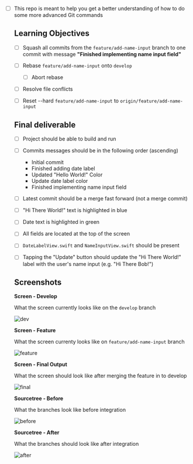 - [ ] This repo is meant to help you get a better understanding of how to do some more advanced Git commands

  ## Learning Objectives

  - [ ] Squash all commits from the `feature/add-name-input` branch to one commit with message **"Finished implementing name input field"**

  - [ ] Rebase `feature/add-name-input` onto `develop`

    - [ ] Abort rebase

  - [ ] Resolve file conflicts

  - [ ] Reset --hard `feature/add-name-input` to `origin/feature/add-name-input`

    

  ## Final deliverable

  - [ ] Project should be able to build and run
  - [ ] Commits messages should be in the following order (ascending)
    - Initial commit
    - Finished adding date label
    - Updated "Hello World!" Color
    - Update date label color
    - Finished implementing name input field
  - [ ] Latest commit should be a merge fast forward (not a merge commit)
  - [ ] "Hi There World!" text is highlighted in blue
  - [ ] Date text is highlighted in green
  - [ ] All fields are located at the top of the screen
  - [ ] `DateLabelView.swift` and `NameInputView.swift` should be present
  - [ ] Tapping the "Update" button should update the "Hi There World!" label with the user's name input (e.g. "Hi There Bob!")

  

  ## Screenshots

  **Screen - Develop**

  What the screen currently looks like on the `develop` branch

  ![dev](./readme_images/dev.png)

  **Screen - Feature**

  What the screen currenty looks like on `feature/add-name-input` branch

  ![feature](./readme_images/feature.png)

  **Screen - Final Output**

  What the screen should look like after merging the feature in to develop

  ![final](./readme_images/final.png)

  **Sourcetree - Before**

  What the branches look like before integration

  ![before](./readme_images/before.png)

  

  **Sourcetree - After**

  What the branches should look like after integration

  ![after](./readme_images/after.png)